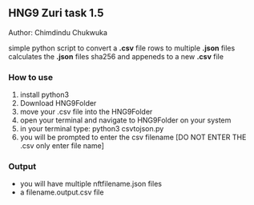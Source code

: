 <h2>HNG9 Zuri task 1.5</h2>
<p>Author: Chimdindu Chukwuka</p>

simple python script to convert a <b>.csv</b> file rows to multiple <b>.json</b> files
calculates the <b>.json</b> files sha256 and appeneds to a new <b>.csv</b> file

<h3>How to use</h3>
<ol>
<li>install python3</li>
<li>Download HNG9Folder</li>
<li>move your .csv file into the HNG9Folder</li>
<li>open your terminal and navigate to HNG9Folder on your system</li>
<li>in your terminal type: python3 csvtojson.py</li>
<li>you will be prompted to enter the csv filename [DO NOT ENTER THE .csv only enter file name]</li>
</ol>

<h3>Output</h3>
<ul>
<li>you will have multiple nftfilename.json files</li>
<li>a filename.output.csv file</li>
</ul>
